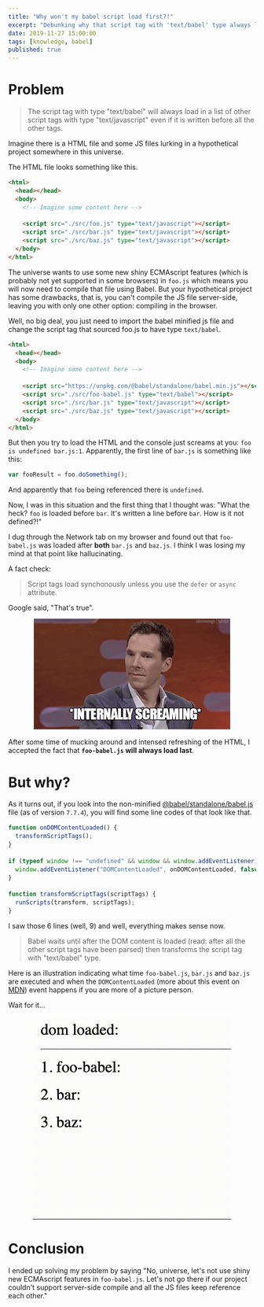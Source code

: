 ```yaml
---
title: "Why won't my babel script load first?!"
excerpt: "Debunking why that script tag with 'text/babel' type always load last no matter where you put it."
date: 2019-11-27 15:00:00
tags: [knowledge, babel]
published: true
---
```


# Problem

> The script tag with type "text/babel" will always load in a list of other script tags with type "text/javascript" even if it is written before all the other tags.

Imagine there is a HTML file and some JS files lurking in a hypothetical project somewhere in this universe. 

The HTML file looks something like this.

```html
<html>
  <head></head>
  <body>
    <!-- Imagine some content here -->

    <script src="./src/foo.js" type="text/javascript"></script>
    <script src="./src/bar.js" type="text/javascript"></script>
    <script src="./src/baz.js" type="text/javascript"></script>
  </body>
</html>
```

The universe wants to use some new shiny ECMAscript features (which is probably not yet supported in some browsers) in `foo.js` which means you will now need to compile that file using Babel. But your hypothetical project has some drawbacks, that is, you can't compile the JS file server-side, leaving you with only one other option: compiling in the browser.

Well, no big deal, you just need to import the babel minified js file and change the script tag that sourced foo.js to have type `text/babel`.

```html
<html>
  <head></head>
  <body>
    <!-- Imagine some content here -->

    <script src="https://unpkg.com/@babel/standalone/babel.min.js"></script>
    <script src="./src/foo-babel.js" type="text/babel"></script>
    <script src="./src/bar.js" type="text/javascript"></script>
    <script src="./src/baz.js" type="text/javascript"></script>
  </body>
</html>
```

But then you try to load the HTML and the console just screams at you: `foo is undefined bar.js:1`. Apparently, the first line of `bar.js` is something like this:

```js
var fooResult = foo.doSomething();
```

And apparently that `foo` being referenced there is `undefined`.

Now, I was in this situation and the first thing that I thought was:
"What the heck? `foo` is loaded before `bar`. It's written a line before `bar`. How is it not defined?!"

I dug through the Network tab on my browser and found out that `foo-babel.js` was loaded after **both** `bar.js` and `baz.js`. I think I was losing my mind at that point like hallucinating. 

A fact check:

> Script tags load synchonously unless you use the `defer` or `async` attribute.

Google said, "That's true".

<center>

![internal-screaming](./internal-screaming.gif)
</center>

After some time of mucking around and intensed refreshing of the HTML, I accepted the fact that **`foo-babel.js` will always load last**. 

# But why?

As it turns out, if you look into the non-minified [@babel/standalone/babel.js](view-source:https://unpkg.com/@babel/standalone@7.7.4/babel.js) file (as of version `7.7.4`), you will find some line codes of that look like that.

```js
function onDOMContentLoaded() {
  transformScriptTags();
}

if (typeof window !== "undefined" && window && window.addEventListener) {
  window.addEventListener("DOMContentLoaded", onDOMContentLoaded, false);
}

function transformScriptTags(scriptTags) {
  runScripts(transform, scriptTags);
}
```

I saw those 6 lines (well, 9) and well, everything makes sense now.

> Babel waits until after the DOM content is loaded (read: after all the other script tags have been parsed) then transforms the script tag with "text/babel" type.

Here is an illustration indicating what time `foo-babel.js`, `bar.js` and `baz.js` are executed and when the `DOMContentLoaded` (more about this event on [MDN](https://developer.mozilla.org/en-US/docs/Web/API/Window/DOMContentLoaded_event)) event happens if you are more of a picture person.

Wait for it...

<center>

![babel-script-tag](./babel-script-tag.gif)

</center>

# Conclusion

I ended up solving my problem by saying "No, universe, let's not use shiny new ECMAscript features in `foo-babel.js`. Let's not go there if our project couldn't support server-side compile and all the JS files keep reference each other."
